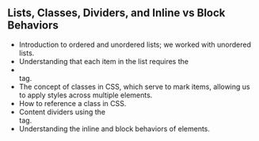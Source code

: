 ## Lists, Classes, Dividers, and Inline vs Block Behaviors

- Introduction to ordered and unordered lists; we worked with unordered lists.
- Understanding that each item in the list requires the <li></li> tag.
- The concept of classes in CSS, which serve to mark items, allowing us to apply styles across multiple elements.
- How to reference a class in CSS.
- Content dividers using the <div></div> tag.
- Understanding the inline and block behaviors of elements.
